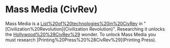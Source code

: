 # Mass Media (CivRev)

Mass Media is a [List%20of%20technologies%20in%20CivRev](technology) in "[Civilization%20Revolution](Civilization Revolution)". Researching it unlocks the [Hollywood%20%28CivRev%29](Hollywood) wonder. To unlock Mass Media you must research [Printing%20Press%20%28CivRev%29](Printing Press).
